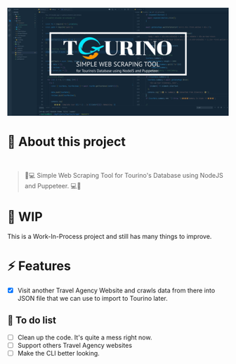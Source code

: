 ![](Tourino-Scraper-banner.png)

# 🎉 About this project

<br />

> 🤖💻 Simple Web Scraping Tool for Tourino's Database using NodeJS and Puppeteer. 💻🤖

# 🚧 WIP

This is a Work-In-Process project and still has many things to improve.

# ⚡ Features

- [x] Visit another Travel Agency Website and crawls data from there into JSON file that we can use to import to Tourino later.

## 📝 To do list

- [ ] Clean up the code. It's quite a mess right now.
- [ ] Support others Travel Agency websites
- [ ] Make the CLI better looking.
